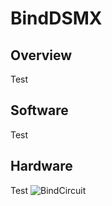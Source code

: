 # BindDSMX
## Overview
Test
## Software
Test
## Hardware
Test
![BindCircuit](https://user-images.githubusercontent.com/104041016/182746055-f7c7d6db-a366-4edc-8f20-23109ccb1560.png)
